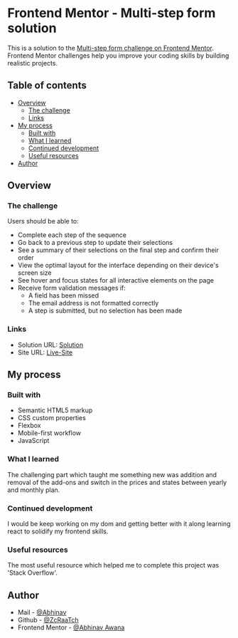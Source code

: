 # Frontend Mentor - Multi-step form solution

This is a solution to the [Multi-step form challenge on Frontend Mentor](https://www.frontendmentor.io/challenges/multistep-form-YVAnSdqQBJ). Frontend Mentor challenges help you improve your coding skills by building realistic projects.

## Table of contents

- [Overview](#overview)
  - [The challenge](#the-challenge)
  - [Links](#links)
- [My process](#my-process)
  - [Built with](#built-with)
  - [What I learned](#what-i-learned)
  - [Continued development](#continued-development)
  - [Useful resources](#useful-resources)
- [Author](#author)

## Overview

### The challenge

Users should be able to:

- Complete each step of the sequence
- Go back to a previous step to update their selections
- See a summary of their selections on the final step and confirm their order
- View the optimal layout for the interface depending on their device's screen size
- See hover and focus states for all interactive elements on the page
- Receive form validation messages if:
  - A field has been missed
  - The email address is not formatted correctly
  - A step is submitted, but no selection has been made

### Links

- Solution URL: [Solution](https://github.com/ZcRaaTch/Multi-Step-Form)
- Site URL: [Live-Site](https://zcraatch.github.io/Multi-Step-Form/)

## My process

### Built with

- Semantic HTML5 markup
- CSS custom properties
- Flexbox
- Mobile-first workflow
- JavaScript

### What I learned

The challenging part which taught me something new was addition and removal of the add-ons and switch in the prices and states between yearly and monthly plan.

### Continued development

I would be keep working on my dom and getting better with it along learning react to solidify my frontend skills.

### Useful resources

The most useful resource which helped me to complete this project was 'Stack Overflow'.

## Author

- Mail - [@Abhinav](abhinavawana2444@gmail.com)
- Github - [@ZcRaaTch](https://github.com/ZcRaaTch)
- Frontend Mentor - [@Abhinav Awana](https://www.frontendmentor.io/profile/ZcRaaTch)
